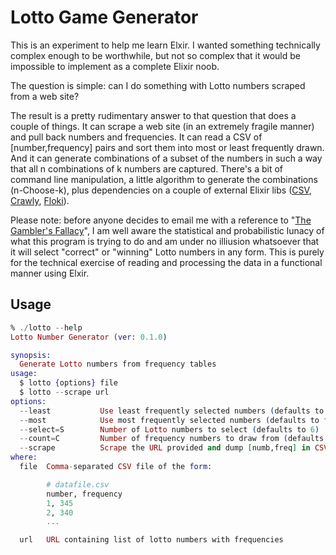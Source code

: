# Lotto Game Generator

This is an experiment to help me learn Elxir. I wanted something technically complex enough to be worthwhile, but not so complex that it would be impossible to implement as a complete Elixir noob. 

The question is simple: can I do something with Lotto numbers scraped from a web site?

The result is a pretty rudimentary answer to that question that does a couple of things. It can scrape a web site (in an extremely fragile manner) and pull back numbers and frequencies. It can read a CSV of [number,frequency] pairs and sort them into most or least frequently drawn. And it can generate combinations of a subset of the numbers in such a way that all n combinations of k numbers are captured. There's a bit of command line manipulation, a little algorithm to generate the combinations (n-Choose-k), plus dependencies on a couple of external Elixir libs ([CSV](https://hexdocs.pm/csv/CSV.html), [Crawly](https://hexdocs.pm/crawly/Crawly.html), [Floki](https://hexdocs.pm/floki/Floki.html)). 

Please note: before anyone decides to email me with a reference to "[The Gambler's Fallacy](https://www.investopedia.com/terms/g/gamblersfallacy.asp)", I am well aware the statistical and probabilistic lunacy of what this program is trying to do and am under no illiusion whatsoever that it will select "correct" or "winning" Lotto numbers in any form. This is purely for the technical exercise of reading and processing the data in a functional manner using Elxir. 

## Usage 

``` elixir
% ./lotto --help
Lotto Number Generator (ver: 0.1.0)

synopsis:
  Generate Lotto numbers from frequency tables
usage:
  $ lotto {options} file
  $ lotto --scrape url
options:
  --least           Use least frequently selected numbers (defaults to true)
  --most            Use most frequently selected numbers (defaults to false)
  --select=S        Number of Lotto numbers to select (defaults to 6)
  --count=C         Number of frequency numbers to draw from (defaults to 8)
  --scrape          Scrape the URL provided and dump [numb,freq] in CSV format
where:
  file  Comma-separated CSV file of the form:

        # datafile.csv
        number, frequency
        1, 345
        2, 340
        ...

  url   URL containing list of lotto numbers with frequencies
```
